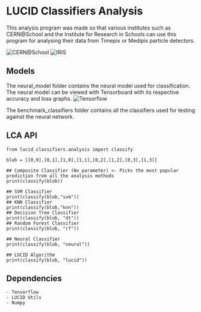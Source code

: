 # LUCID Classifiers Analysis
This analysis program was made so that various institutes such as CERN@School and the Institute for Research in Schools can use this program for analysing their data from Timepix or Medipix particle detectors.

![CERN@School](http://cernatschool.web.cern.ch/sites/cernatschool.web.cern.ch/files/images/logos/IRIS_logo_white-backing.JPG)
![IRIS](https://cernatschool.web.cern.ch/sites/all/themes/cern/img/cern-logo-large.png)

Models
-------------
The neural_model folder contains the neural model used for classification. The neural model can be viewed with Tensorboard with its respective accuracy and loss graphs.
![Tensorflow](https://lh3.googleusercontent.com/hIViPosdbSGUpLmPnP2WqL9EmvoVOXW7dy6nztmY5NZ9_u5lumMz4sQjjsBZ2QxjyZZCIPgucD2rhdL5uR7K0vLi09CEJYY=s688)

The benchmark_classifiers folder contains all the classifiers used for testing against the neural network.

LCA API
--------
```
from lucid_classifiers.analysis import classify

blob = [[0,0],[0,1],[1,0],[1,1],[0,2],[1,2],[0,3],[1,3]]

## Composite Classifier (No parameter) <- Picks the most popular prediction from all the analysis methods
print(classify(blob))

## SVM Classifier
print(classify(blob,"svm"))
## KNN Classifier
print(classify(blob,"knn"))
## Decision Tree Classifier
print(classify(blob, "dt"))
## Random Forest Classifier
print(classify(blob, "rf"))

## Neural Classifier
print(classify(blob, "neural"))

## LUCID Algorithm
print(classify(blob, "lucid"))

```

Dependencies
------------
	- Tensorflow
	- LUCID Utils
	- Numpy